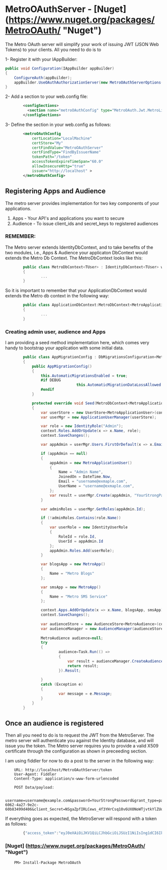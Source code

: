 # MetroOAuthServer - [Nuget] (https://www.nuget.org/packages/MetroOAuth/ "Nuget")

The Metro OAuth server will simplify your work of issuing JWT (JSON Web Tokens) to your clients. All you need to do is to 

1- Register it with your IAppBuilder:

```csharp
public void Configuration(IAppBuilder appBuilder)
{
    ConfigureAuth(appBuilder);
    appBuilder.UseOAuthAuthorizationServer(new MetroOAuthServerOptions(new ApplicationDbContext()));
}
```
2- Add a section to your web.config file:

```xml      
        <configSections>
          <section name="metroOAuthConfig" type="MetroOAuth.Jwt.MetroLib.Config.OAuthConfig" />
        </configSections>
```
3- Define the section in your web.config as follows:

```xml
        <metroOAuthConfig
            certLocation="LocalMachine"
            certStore="My" 
            certFindValue="MetroOAuthServer"
            certFindType="FindByIssuerName"
            tokenPath="/token"
            accessTokenExpireTimeSpan="60.0"
            allowInsecureHttp="true"
            issuer="http://localhost" >
        </metroOAuthConfig>
 ```    
## Registering Apps and Audience ##
The metro server provides implementation for two key components of your applications.

1. Apps - Your API's and applications you want to secure
2. Audience - To issue client_ids and secret_keys to registered audiences

### REMEMBER: ###

The Metro server extends IdentityDbContext, and to take benefits of the two modules, i.e., Apps & Audience your applicaton DbContext would extends the Metro Db Context. The MetroDbContext looks like this:
```csharp
        public class MetroDbContext<TUser> : IdentityDbContext<TUser> where TUser : MetroApplicationUser
        {
                ...
        }
```
So it is important to remember that your ApplicationDbContext would extends the Metro db context in the following way:
```csharp
        public class ApplicationDbContext:MetroDbContext<MetroApplicationUser>
        {
                ...
        }
```
### Creating admin user, audience and Apps ###

I am providing a seed method implementation here, which comes very handy to bootstrap your application with some initial data.
```csharp
        public class AppMigrationConfig : DbMigrationsConfiguration<MetroDbContext<MetroApplicationUser>>
        {
            public AppMigrationConfig()
            {
                this.AutomaticMigrationsEnabled = true;
                #if DEBUG
                                this.AutomaticMigrationDataLossAllowed = true;
                #endif
            }

            protected override void Seed(MetroDbContext<MetroApplicationUser> context)
            {
                var userStore = new UserStore<MetroApplicationUser>(context);
                var userMgr = new ApplicationUserManager(userStore);

                var role = new IdentityRole("Admin");
                context.Roles.AddOrUpdate(x => x.Name, role);
                context.SaveChanges();

                var appAdmin = userMgr.Users.FirstOrDefault(x => x.Email == "username@exmaple.com");

                if (appAdmin == null)
                {
                    appAdmin = new MetroApplicationUser()
                    {
                        Name = "Admin Name",
                        JoinedOn = DateTime.Now,
                        Email = "username@exmaple.com",
                        UserName = "username@exmaple.com",
                    };
                    var result = userMgr.Create(appAdmin, "YourStrongPassword");
                }

                var adminRoles = userMgr.GetRoles(appAdmin.Id);

                if (!adminRoles.Contains(role.Name))
                {
                    var userRole = new IdentityUserRole
                    {
                        RoleId = role.Id,
                        UserId = appAdmin.Id
                    };
                    appAdmin.Roles.Add(userRole);
                }

                var blogsApp = new MetroApp()
                {
                    Name = "Metro Blogs"
                };

                var smsApp = new MetroApp()
                {
                    Name = "Metro SMS Service"
                };

                context.Apps.AddOrUpdate(x => x.Name, blogsApp, smsApp);
                context.SaveChanges();
                
                var audienceStore = new AudienceStore<MetroAudience>(context);
                var audienceManager = new AudienceManager(audienceStore);
           
                MetroAudience audience=null;
                try
                {
                        audience=Task.Run(() =>
                        {
                            var result = audienceManager.CreateAudienceForAppAsync(appAdmin, blogsApp);
                            return result;
                        }).Result;
                
                }
                catch (Exception e)
                {
                        var message = e.Message;
                }
            }
        }
```
## Once an audience is registered ##
Then all you need to do is to request the JWT from the MetroServer. The metro server will authenticate you against the Identity database, and will issue you the token. The Metro server requires you to provide a valid X509 certificate through the configuration as shown in preceeding section.

I am using fiddler for now to do a post to the server in the following way:

        URL: http://localhost/MetroOAuthServer/token
        User-Agent: Fiddler
        Content-Type: application/x-www-form-urlencoded
        
        POST Data/payload:
                
        username=username@example.com&password=YourStrongPassword&grant_type=password&client_Id=62b26683-6062-4a27-9e2c-60b83499d406&client_Secret=NSgaZpfIRLCews_4f3YHrCsq10v6UX0NoWTjvtkYlZUonumv5bFZ3aF2ygvm56Ht6MhwNU6ZI3QzBgdipSMcPQ

If everything goes as expected, the MetroServer will respond with a token as follows:
```js
        {"access_token":"eyJ0eXAiOiJKV1QiLCJhbGciOiJSUzI1NiIsIng1dCI6IkpVLXFTd0diU2pTMDdSVVozRXViRXI4N2FhNCJ9.eyJ1bmlxdWVfbmFtZSI6Im1lLnNoYWhpZGFsaUB5YWhvby5jb20iLCJzdWIiOiJtZS5zaGFoaWRhbGlAeWFob28uY29tIiwicm9sZSI6ImFkZEFwcCIsImlzcyI6Imh0dHA6Ly9sb2NhbGhvc3QiLCJhdWQiOiI2MmIyNjY4My02MDYyLTRhMjctOWUyYy02MGI4MzQ5OWQ0MDYiLCJleHAiOjE0MzM3MDU3MTUsIm5iZiI6MTQzMzcwMjExNX0.00gowfXkyA5D5jze0f5sqDH4hJ5s0K1mzL-KXfMjCWXmPYFSraJk31X2EFTL0QI1gN05N1I1gJ95CULc_hU0IU_CKFHq-T639S3K-k12MMz7TaqgCrnUE1LiBH-4HkbH27gyBsOpIjqxJ56WnSl-Nk5dwObGGHWbizN9m9guT2rWF5H07fvbYzvTieUN6BHYi46-J7dg0Wir7wE0A0s2DfYIlV6C1dG6pWBYwYXMB0FqmdY7_GbYBAdRp6SgZxmNyDdXoT5xDV0eBAaTxkXv22szWDiXBv6pdJrU3GOCaU-fa5Bnzc62WBnsuu4icA6o_PQovAPtwme11pZTM046o07RgiOxafP2oLI4SWr0BCeIjqH3jjWwXc-eH2lzWu3cUHwJXcexve-ovzyAu47mQAHckN7kJmOsfKpw-c9bSkVVvqWRLkrR0ykOrcP3_6fNL7sdcRu7DcDUlGgGtVjNVblDHROEzPApEr9LMEv4LmTAz8ecg5TVIXEpxu_U95Aj5jFHaDik_aIWjk3tkK4Cwp_NgJerVei8jem5pjCI--m17X1cJSknVqA1IhL_d8mm0Bv7n3JeZ5a7ih6b7fFbefkoPn7dIrs4KFihYRj_1FMDYHP117KKXkBDf18m8UxmORHZvm3RYgfU72C2IVfOP6RP7fAYS92TqObpXsManB8","token_type":"bearer","expires_in":3599}
```        
### [Nuget] (https://www.nuget.org/packages/MetroOAuth/ "Nuget") ###

        PM> Install-Package MetroOAuth 


